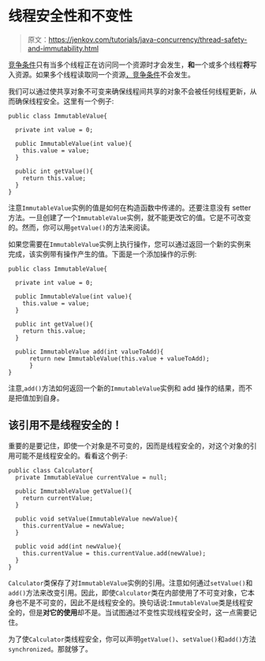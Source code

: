 # 线程安全性和不变性

> 原文：<https://jenkov.com/tutorials/java-concurrency/thread-safety-and-immutability.html>

[竞争条件](race-conditions-and-critical-sections.html)只有当多个线程正在访问同一个资源时才会发生，**和**一个或多个线程**将**写入资源。如果多个线程读取同一个资源[，竞争条件](race-conditions-and-critical-sections.html)不会发生。

我们可以通过使共享对象不可变来确保线程间共享的对象不会被任何线程更新，从而确保线程安全。这里有一个例子:

```
public class ImmutableValue{

  private int value = 0;

  public ImmutableValue(int value){
    this.value = value;
  }

  public int getValue(){
    return this.value;
  }
}

```

注意`ImmutableValue`实例的值是如何在构造函数中传递的。还要注意没有 setter 方法。一旦创建了一个`ImmutableValue`实例，就不能更改它的值。它是不可改变的。然而，你可以用`getValue()`的方法来阅读。

如果您需要在`ImmutableValue`实例上执行操作，您可以通过返回一个新的实例来完成，该实例带有操作产生的值。下面是一个添加操作的示例:

```
public class ImmutableValue{

  private int value = 0;

  public ImmutableValue(int value){
    this.value = value;
  }

  public int getValue(){
    return this.value;
  }

  public ImmutableValue add(int valueToAdd){
      return new ImmutableValue(this.value + valueToAdd);
      } 
}

```

注意,`add()`方法如何返回一个新的`ImmutableValue`实例和 add 操作的结果，而不是把值加到自身。

## 该引用不是线程安全的！

重要的是要记住，即使一个对象是不可变的，因而是线程安全的，对这个对象的引用可能不是线程安全的。看看这个例子:

```
public class Calculator{
  private ImmutableValue currentValue = null;

  public ImmutableValue getValue(){
    return currentValue;
  }

  public void setValue(ImmutableValue newValue){
    this.currentValue = newValue;
  }

  public void add(int newValue){
    this.currentValue = this.currentValue.add(newValue);
  }
}

```

`Calculator`类保存了对`ImmutableValue`实例的引用。注意如何通过`setValue()`和`add()`方法来改变引用。因此，即使`Calculator`类在内部使用了不可变对象，它本身也不是不可变的，因此不是线程安全的。换句话说:`ImmutableValue`类是线程安全的，但是**对它的使用**却不是。当试图通过不变性实现线程安全时，这一点需要记住。

为了使`Calculator`类线程安全，你可以声明`getValue()`、`setValue()`和`add()`方法`synchronized`。那就够了。